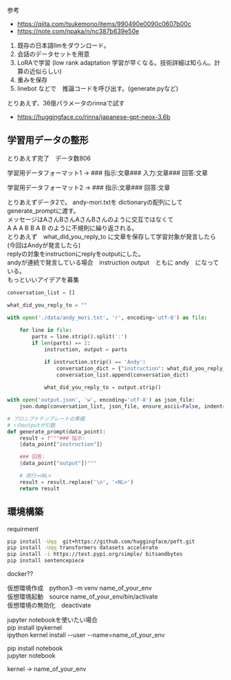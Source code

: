 参考　
- https://qiita.com/tsukemono/items/990490e0090c0607b00c
- https://note.com/npaka/n/nc387b639e50e

1. 既存の日本語llmをダウンロード。　
2. 会話のデータセットを用意
3. LoRAで学習 (low rank adaptation 学習が早くなる。技術詳細は知らん。計算の近似らしい)
4. 重みを保存
5. linebot などで　推論コードを呼び出す。(generate.pyなど)

とりあえず、36億パラメータのrinnaで試す
- https://huggingface.co/rinna/japanese-gpt-neox-3.6b


## 学習用データの整形
とりあえず完了　データ数806  

学習用データフォーマット1 -> ### 指示:<NL>文章<NL><NL>### 入力:<NL>文章<NL><NL>### 回答:<NL>文章<NL>

学習用データフォーマット2 -> ### 指示:<NL>文章<NL><NL>### 回答:<NL>文章<NL>

とりあえずデータ2で。
andy-mori.txtを dictionaryの配列にして generate_promptに渡す。  
メッセージはAさんBさんAさんBさんのように交互ではなくて  
A A A B B A B のように不規則に繰り返される。  
とりあえず　what_did_you_reply_to に文章を保存して学習対象が発言したら(今回はAndyが発言したら)  
replyの対象をinstructionにreplyをoutputにした。  
andyが連続で発言している場合　instruction output　ともに andy　になっている。  
もっといいアイデアを募集  
```python
conversation_list = []

what_did_you_reply_to = ""

with open('./data/andy_mori.txt', 'r', encoding='utf-8') as file:
    
    for line in file:
        parts = line.strip().split(':')
        if len(parts) == 2:
            instruction, output = parts

            if instruction.strip() == 'Andy':
                conversation_dict = {"instruction": what_did_you_reply_to, "output": output.strip()}
                conversation_list.append(conversation_dict)
            
            what_did_you_reply_to = output.strip()

with open('output.json', 'w', encoding='utf-8') as json_file:
    json.dump(conversation_list, json_file, ensure_ascii=False, indent=4)
```

```python
# プロンプトテンプレートの準備
# ↑のoutputが引数
def generate_prompt(data_point):
    result = f"""### 指示:
    {data_point["instruction"]}

    ### 回答:
    {data_point["output"]}"""

    # 改行→<NL>
    result = result.replace('\n', '<NL>')
    return result
```

## 環境構築
requirment

```zsh
pip install -Uqq  git+https://github.com/huggingface/peft.git
pip install -Uqq transformers datasets accelerate 
pip install -i https://test.pypi.org/simple/ bitsandbytes
pip install sentencepiece
```

docker??

仮想環境作成　python3 -m venv name_of_your_env  
仮想環境起動　source name_of_your_env/bin/activate  
仮想環境の無効化　deactivate  
  
jupyter notebookを使いたい場合  
pip install ipykernel  
ipython kernel install --user --name=name_of_your_env  
  
pip install notebook  
jupyter notebook  
  
kernel -> name_of_your_env